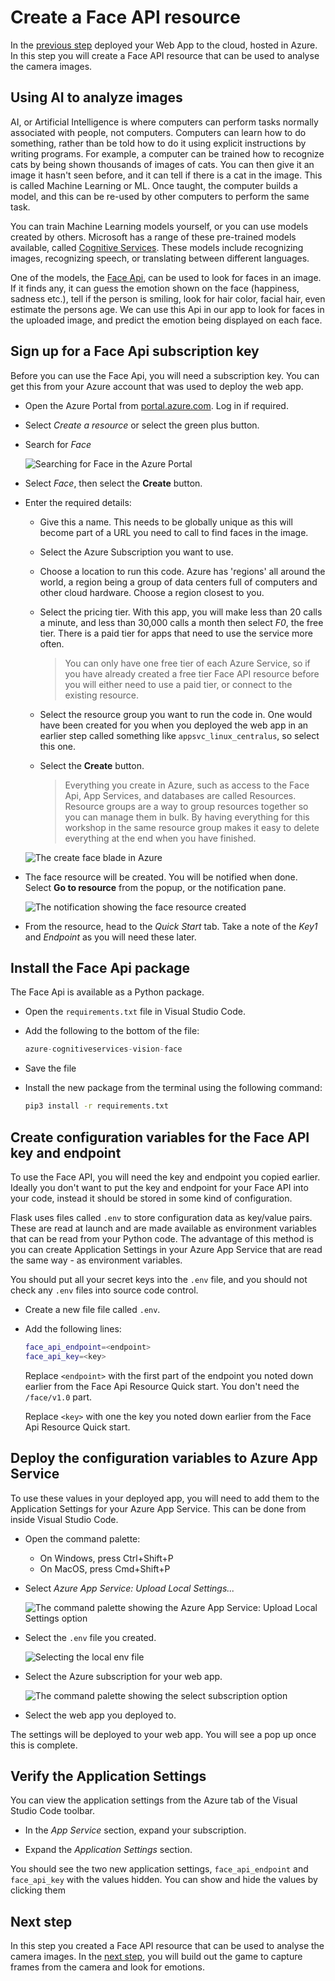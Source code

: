 # Create a Face API resource

In the [previous step](./DeployTheWebAppToTheCloud.md) deployed your Web App to the cloud, hosted in Azure. In this step you will create a Face API resource that can be used to analyse the camera images.

## Using AI to analyze images

AI, or Artificial Intelligence is where computers can perform tasks normally associated with people, not computers. Computers can learn how to do something, rather than be told how to do it using explicit instructions by writing programs. For example, a computer can be trained how to recognize cats by being shown thousands of images of cats. You can then give it an image it hasn't seen before, and it can tell if there is a cat in the image. This is called Machine Learning or ML. Once taught, the computer builds a model, and this can be re-used by other computers to perform the same task.

You can train Machine Learning models yourself, or you can use models created by others. Microsoft has a range of these pre-trained models available, called [Cognitive Services](https://azure.microsoft.com/services/cognitive-services/?WT.mc_id=happysadangry-github-jabenn). These models include recognizing images, recognizing speech, or translating between different languages.

One of the models, the [Face Api](https://azure.microsoft.com/services/cognitive-services/face/?WT.mc_id=happysadangry-github-jabenn), can be used to look for faces in an image. If it finds any, it can guess the emotion shown on the face (happiness, sadness etc.), tell if the person is smiling, look for hair color, facial hair, even estimate the persons age. We can use this Api in our app to look for faces in the uploaded image, and predict the emotion being displayed on each face.

## Sign up for a Face Api subscription key

Before you can use the Face Api, you will need a subscription key. You can get this from your Azure account that was used to deploy the web app.

* Open the Azure Portal from [portal.azure.com](https://portal.azure.com/?WT.mc_id=happysadangry-github-jabenn). Log in if required.

* Select *Create a resource* or select the green plus button.

* Search for *Face*
  
  ![Searching for Face in the Azure Portal](../images/SelectFaceInAzure.png)

* Select *Face*, then select the **Create** button.

* Enter the required details:
  * Give this a name. This needs to be globally unique as this will become part of a URL you need to call to find faces in the image.

  * Select the Azure Subscription you want to use.

  * Choose a location to run this code. Azure has 'regions' all around the world, a region being a group of data centers full of computers and other cloud hardware. Choose a region closest to you.

  * Select the pricing tier. With this app, you will make less than 20 calls a minute, and less than 30,000 calls a month then select *F0*, the free tier. There is a paid tier for apps that need to use the service more often.

    > You can only have one free tier of each Azure Service, so if you have already created a free tier Face API resource before you will either need to use a paid tier, or connect to the existing resource.

  * Select the resource group you want to run the code in. One would have been created for you when you deployed the web app in an earlier step called something like `appsvc_linux_centralus`, so select this one.

  * Select the **Create** button.

    > Everything you create in Azure, such as access to the Face Api, App Services, and databases are called Resources. Resource groups are a way to group resources together so you can manage them in bulk. By having everything for this workshop in the same resource group makes it easy to delete everything at the end when you have finished.

  ![The create face blade in Azure](../images/CreateFaceAzure.png)

* The face resource will be created. You will be notified when done. Select **Go to resource** from the popup, or the notification pane.
  
  ![The notification showing the face resource created](../images/FaceCreated.png)

* From the resource, head to the *Quick Start* tab. Take a note of the *Key1* and *Endpoint* as you will need these later.

## Install the Face Api package

The Face Api is available as a Python package.

* Open the `requirements.txt` file in Visual Studio Code.

* Add the following to the bottom of the file:

  ```python
  azure-cognitiveservices-vision-face
  ```

* Save the file

* Install the new package from the terminal using the following command:
  
  ```sh
  pip3 install -r requirements.txt
  ```

## Create configuration variables for the Face API key and endpoint

To use the Face API, you will need the key and endpoint you copied earlier. Ideally you don't want to put the key and endpoint for your Face API into your code, instead it should be stored in some kind of configuration.

Flask uses files called `.env` to store configuration data as key/value pairs. These are read at launch and are made available as environment variables that can be read from your Python code. The advantage of this method is you can create Application Settings in your Azure App Service that are read the same way - as environment variables.

You should put all your secret keys into the `.env` file, and you should not check any `.env` files into source code control.

* Create a new file file called `.env`.

* Add the following lines:

  ```sh
  face_api_endpoint=<endpoint>
  face_api_key=<key>
  ```

  Replace `<endpoint>` with the first part of the endpoint you noted down earlier from the Face Api Resource Quick start. You don't need the `/face/v1.0` part.

  Replace `<key>` with one the key you noted down earlier from the Face Api Resource Quick start.

## Deploy the configuration variables to Azure App Service

To use these values in your deployed app, you will need to add them to the Application Settings for your Azure App Service. This can be done from inside Visual Studio Code.

* Open the command palette:
  * On Windows, press Ctrl+Shift+P
  * On MacOS, press Cmd+Shift+P

* Select *Azure App Service: Upload Local Settings...*

  ![The command palette showing the Azure App Service: Upload Local Settings option](../images/UploadLocalSettings.png)

* Select the `.env` file you created.

  ![Selecting the local env file](../images/SelectEnvFile.png)

* Select the Azure subscription for your web app.
  
  ![The command palette showing the select subscription option](../images/SelectDeploySubscription.png)

* Select the web app you deployed to.

The settings will be deployed to your web app. You will see a pop up once this is complete.

## Verify the Application Settings

You can view the application settings from the Azure tab of the Visual Studio Code toolbar.

* In the *App Service* section, expand your subscription.

* Expand the *Application Settings* section.

You should see the two new application settings, `face_api_endpoint` and `face_api_key` with the values hidden. You can show and hide the values by clicking them

## Next step

In this step you created a Face API resource that can be used to analyse the camera images. In the [next step](./CheckTheEmotion.md), you will build out the game to capture frames from the camera and look for emotions.
